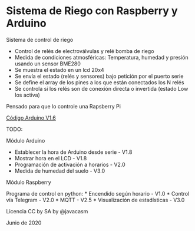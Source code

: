 # Sistema de Riego con Raspberry y Arduino

Sistema de control de riego

*  Control de relés de electroválvulas y relé bomba de riego
*  Medida de condiciones atmosféricas: Temperatura, humedad y presión usando un sensor BME280
*  Se muestra el estado en un lcd 20x4
*  Se envía el estado (relés y sensores) bajo petición por el puerto serie
*  Se define el array de los pines a los que están conectados los N relés
*  Se controla si los relés son de conexión directa o invertida (estado Low los activa)


Pensado para que lo controle una Rapsberry Pi

[Código Arduino V1.6](./RiegoRaspberryArduino/RiegoRaspberryArduino.ino)

TODO:

Módulo Arduino

* Establecer la hora de Arduino desde serie     -       V1.8
* Mostrar hora en el LCD                       -       V1.8
* Programación  de activación a horarios       -       V2.0
* Medida de humedad del suelo                   -      V3.0  


Módulo Raspberry

Programa de control en python:
    * Encendido según horario - V1.0
    * Control vía Telegram - V2.0
    * MQTT - V2.5
    * Visualización de estadísticas - V3.0

Licencia CC by SA by @javacasm

Junio de 2020